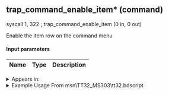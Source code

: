 ## trap_command_enable_item* (command)

syscall 1, 322 ; trap_command_enable_item (0 in, 0 out)

Enable the item row on the command menu

#### Input parameters
| Name | Type | Description
|------|------|------------




<details>
	<summary>Appears in:</summary>
| filename | Entity (obj)
|----------|-------------
| msn\TT32_MS303\tt32.bdscript       |           

</details>

<details>
	<summary>Example Usage From msn\TT32_MS303\tt32.bdscript</summary>
L60:
 syscall 1, 322 ; trap_command_enable_item (0 in, 0 out)
 pushImm 16130
 syscall 1, 296 ; trap_tutorial_open (1 in, 0 out)
 jmp L101
</details>

